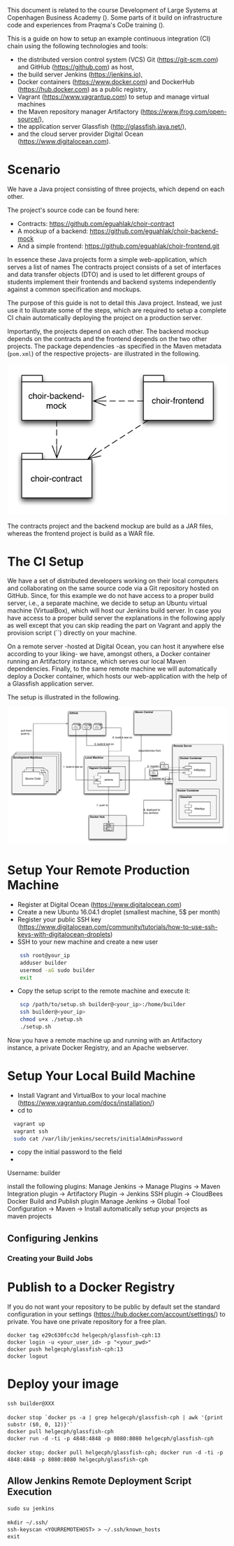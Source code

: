 This document is related to the course Development of Large Systems at Copenhagen Business Academy (). Some parts of it build on infrastructure code and experiences from Praqma's CoDe training ().

This is a guide on how to setup an example continuous integration (CI) chain using the following technologies and tools:

  * the distributed version control system (VCS) Git (https://git-scm.com) and GitHub (https://github.com) as host,
  * the build server Jenkins (https://jenkins.io),
  * Docker containers (https://www.docker.com) and DockerHub (https://hub.docker.com) as a public registry,
  * Vagrant (https://www.vagrantup.com) to setup and manage virtual machines
  * the Maven repository manager Artifactory (https://www.jfrog.com/open-source/),
  * the application server Glassfish (http://glassfish.java.net/),
  * and the cloud server provider Digital Ocean (https://www.digitalocean.com).




Scenario
========

We have a Java project consisting of three projects, which depend on each other.

The project's source code can be found here:

  * Contracts: https://github.com/eguahlak/choir-contract
  * A mockup of a backend: https://github.com/eguahlak/choir-backend-mock
  * And a simple frontend: https://github.com/eguahlak/choir-frontend.git

In essence these Java projects form a simple web-application, which serves a list of names
The contracts project consists of a set of interfaces and data transfer objects (DTO) and is used to let different groups of students implement their frontends and backend systems independently against a common specification and mockups.

The purpose of this guide is not to detail this Java project. Instead, we just use it to illustrate some of the steps, which are required to setup a complete CI chain automatically deploying the project on a production server.

Importantly, the projects depend on each other. The backend mockup depends on the contracts and the frontend depends on the two other projects. The package dependencies -as specified in the Maven metadata (`pom.xml`) of the respective projects- are illustrated in the following.

![Packages](docs/images/packages.png)

The contracts project and the backend mockup are build as a JAR files, whereas the frontend project is build as a WAR file.


The CI Setup
============

We have a set of distributed developers working on their local computers and collaborating on the same source code via a Git repository hosted on GitHub. Since, for this example we do not have access to a proper build server, i.e., a separate machine, we decide to setup an Ubuntu virtual machine (VirtualBox), which will host our Jenkins build server. In case you have access to a proper build server the explanations in the following apply as well except that you can skip reading the part on Vagrant and apply the provision script (``) directly on your machine.

On a remote server -hosted at Digital Ocean, you can host it anywhere else according to your liking- we have, amongst others, a Docker container running an Artifactory instance, which serves our local Maven dependencies. Finally, to the same remote machine we will automatically deploy a Docker container, which hosts our web-application with the help of a Glassfish application server.

The setup is illustrated in the following.

![CI Setup](docs/images/ci_setup.png)




Setup Your Remote Production Machine
====================================

  * Register at Digital Ocean (https://www.digitalocean.com)
  * Create a new Ubuntu 16.04.1 droplet (smallest machine, 5$ per month)
  * Register your public SSH key (https://www.digitalocean.com/community/tutorials/how-to-use-ssh-keys-with-digitalocean-droplets)
  * SSH to your new machine and create a new user

```bash
    ssh root@your_ip
    adduser builder
    usermod -aG sudo builder
    exit
```

  * Copy the setup script to the remote machine and execute it:

```bash
    scp /path/to/setup.sh builder@<your_ip>:/home/builder
    ssh builder@<your_ip>
    chmod u+x ./setup.sh
    ./setup.sh
```

Now you have a remote machine up and running with an Artifactory instance, a private Docker Registry, and an Apache webserver.


# Setup Your Local Build Machine

  * Install Vagrant and VirtualBox to your local machine (https://www.vagrantup.com/docs/installation/)
  * cd to

```bash
  vagrant up
  vagrant ssh
  sudo cat /var/lib/jenkins/secrets/initialAdminPassword
```


  * copy the initial password to the field
  *
  Username: builder

  install the following plugins:
  Manage Jenkins -> Manage Plugins -> Maven Integration plugin
                                   -> Artifactory Plugin
                                   -> Jenkins SSH plugin
                                   -> CloudBees Docker Build and Publish plugin
  Manage Jenkins -> Global Tool Configuration -> Maven -> Install automatically
  setup your projects as maven projects

## Configuring Jenkins


### Creating your Build Jobs



# Publish to a Docker Registry
If you do not want your repository to be public by default set the standard configuration in your settings (https://hub.docker.com/account/settings/) to private. You have one private repository for a free plan.


    docker tag e29c630fcc3d helgecph/glassfish-cph:13
    docker login -u <your_user_id> -p "<your_pwd>"
    docker push helgecph/glassfish-cph:13
    docker logout


# Deploy your image

    ssh builder@XXX

    docker stop `docker ps -a | grep helgecph/glassfish-cph | awk '{print substr ($0, 0, 12)}'`
    docker pull helgecph/glassfish-cph
    docker run -d -ti -p 4848:4848 -p 8080:8080 helgecph/glassfish-cph

    docker stop; docker pull helgecph/glassfish-cph; docker run -d -ti -p 4848:4848 -p 8080:8080 helgecph/glassfish-cph



## Allow Jenkins Remote Deployment Script Execution

    sudo su jenkins

    mkdir ~/.ssh/
    ssh-keyscan <YOURREMOTEHOST> > ~/.ssh/known_hosts
    exit
